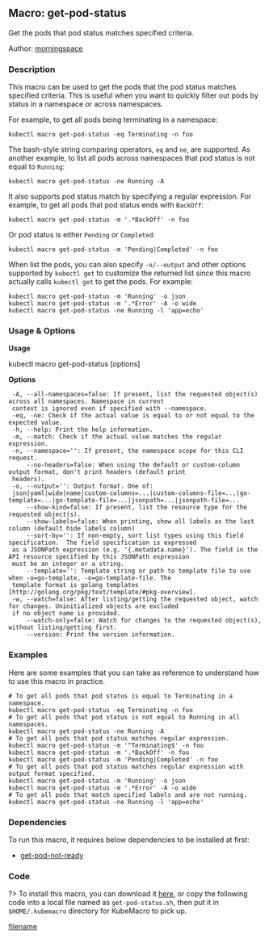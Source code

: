 ## Macro: get-pod-status

Get the pods that pod status matches specified criteria.

Author: [morningspace](https://github.com/morningspace/)

<!-- tabs:start -->

### **Description**


This macro can be used to get the pods that the pod status matches specified criteria. This is
useful when you want to quickly filter out pods by status in a namespace or across namespaces.

For example, to get all pods being terminating in a namespace:
```shell
kubectl macro get-pod-status -eq Terminating -n foo
```

The bash-style string comparing operators, `eq` and `ne`, are supported. As another example, to
list all pods across namespaces that pod status is not equal to `Running`:
```shell
kubectl macro get-pod-status -ne Running -A
```

It also supports pod status match by specifying a regular expression. For example, to get all
pods that pod status ends with `BackOff`:
```shell
kubectl macro get-pod-status -m '.*BackOff' -n foo
```
Or pod status is either `Pending` or `Completed`:
```shell
kubectl macro get-pod-status -m 'Pending|Completed' -n foo
```

When list the pods, you can also specify `-o/--output` and other options supported by `kubectl
get` to customize the returned list since this macro actually calls `kubectl get` to get the pods.
For example:
```shell
kubectl macro get-pod-status -m 'Running' -o json
kubectl macro get-pod-status -m '.*Error' -A -o wide
kubectl macro get-pod-status -ne Running -l 'app=echo'
```



### **Usage & Options**

**Usage**

kubectl macro get-pod-status [options]

**Options**

```
 -A, --all-namespaces=false: If present, list the requested object(s) across all namespaces. Namespace in current
 context is ignored even if specified with --namespace.
 -eq, -ne: Check if the actual value is equal to or not equal to the expected value.
 -h, --help: Print the help information.
 -m, --match: Check if the actual value matches the regular expression.
 -n, --namespace='': If present, the namespace scope for this CLI request.
     --no-headers=false: When using the default or custom-column output format, don't print headers (default print
 headers).
 -o, --output='': Output format. One of:
 json|yaml|wide|name|custom-columns=...|custom-columns-file=...|go-template=...|go-template-file=...|jsonpath=...|jsonpath-file=...
     --show-kind=false: If present, list the resource type for the requested object(s).
     --show-labels=false: When printing, show all labels as the last column (default hide labels column)
     --sort-by='': If non-empty, sort list types using this field specification.  The field specification is expressed
 as a JSONPath expression (e.g. '{.metadata.name}'). The field in the API resource specified by this JSONPath expression
 must be an integer or a string.
     --template='': Template string or path to template file to use when -o=go-template, -o=go-template-file. The
 template format is golang templates [http://golang.org/pkg/text/template/#pkg-overview].
 -w, --watch=false: After listing/getting the requested object, watch for changes. Uninitialized objects are excluded
 if no object name is provided.
     --watch-only=false: Watch for changes to the requested object(s), without listing/getting first.
     --version: Print the version information.

```

### **Examples**

Here are some examples that you can take as reference to understand how to use this macro in practice.
```shell
# To get all pods that pod status is equal to Terminating in a namespace.
kubectl macro get-pod-status -eq Terminating -n foo
# To get all pods that pod status is not equal to Running in all namespaces.
kubectl macro get-pod-status -ne Running -A
# To get all pods that pod status matches regular expression.
kubectl macro get-pod-status -m '^Terminating$' -n foo
kubectl macro get-pod-status -m '.*BackOff' -n foo
kubectl macro get-pod-status -m 'Pending|Completed' -n foo
# To get all pods that pod status matches regular expression with output format specified.
kubectl macro get-pod-status -m 'Running' -o json
kubectl macro get-pod-status -m '.*Error' -A -o wide
# To get all pods that match specified labels and are not running.
kubectl macro get-pod-status -ne Running -l 'app=echo'

```

### **Dependencies**

To run this macro, it requires below dependencies to be installed at first:

* [get-pod-not-ready](docs/get-pod-not-ready.md)

### **Code**

?> To install this macro, you can download it [here](bin/get-pod-status.sh ':ignore get-pod-status'), or copy the following code into a local file named as `get-pod-status.sh`, then put it in `$HOME/.kubemacro` directory for KubeMacro to pick up.

[filename](../bin/get-pod-status.sh ':include :type=code shell')

<!-- tabs:end -->
